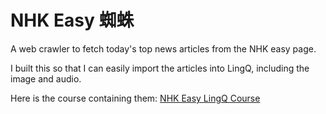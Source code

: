# NHK Easy 蜘蛛
A web crawler to fetch today's top news articles from the NHK easy page.

I built this so that I can easily import the articles into LingQ, including the image and audio. 

Here is the course containing them: [NHK Easy LingQ Course](https://www.lingq.com/learn/ja/web/#/course/266730)
